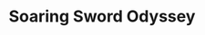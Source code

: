 --- 
title: "Soaring Sword Odyssey"
publishdate: "2019-1-14T16:48:46+02:00"
src: "https://365manga.net/manga/soaring-sword-odyssey"
image: "https://data.365manga.net/images/thumbnails/32513-soaring-sword-odyssey.jpg"
description: " In this world exists demon spirits, river deities, and cultivators who seek for eternal youth. Through their mystic eye, cultivators can sense these supernatural beings. They cultivate their flying swords to slay enemies from thousands of miles away. With abilities attained through refinement, the second young master of the Qin manor, 'Qin Yun' is one of those cultivators."
---